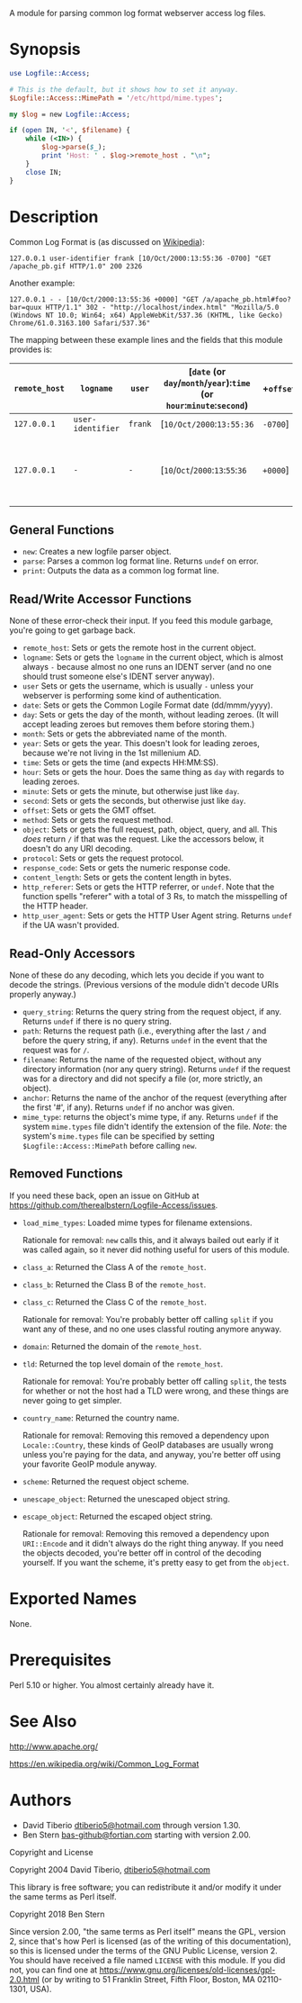 A module for parsing common log format webserver access log files.

# Synopsis

```perl
use Logfile::Access;

# This is the default, but it shows how to set it anyway.
$Logfile::Access::MimePath = '/etc/httpd/mime.types';

my $log = new Logfile::Access;

if (open IN, '<', $filename) {
    while (<IN>) {
        $log->parse($_);
        print 'Host: ' . $log->remote_host . "\n";
    }
    close IN;
}
```

# Description

Common Log Format is (as discussed on [Wikipedia](https://en.wikipedia.org/wiki/Common_Log_Format)):

`127.0.0.1 user-identifier frank [10/Oct/2000:13:55:36 -0700] "GET /apache_pb.gif HTTP/1.0" 200 2326`

Another example:

`127.0.0.1 - - [10/Oct/2000:13:55:36 +0000] "GET /a/apache_pb.html#foo?bar=quux HTTP/1.1" 302 - "http://localhost/index.html" "Mozilla/5.0 (Windows NT 10.0; Win64; x64) AppleWebKit/537.36 (KHTML, like Gecko) Chrome/61.0.3163.100 Safari/537.36"`

The mapping between these example lines and the fields that this module provides is:

`remote_host` | `logname` | `user` | [`date` (or `day`/`month`/`year`):`time` (or `hour`:`minute`:`second`) | +`offset`] | "`method` | `object` (or `path`/`filename`#`anchor`?`query_string`) | `protocol`" | `response_code` | `content_length` | `http_referer` | `http_user_agent`
--------------|-----------|--------|-----------------------------------------------------------------------|-------------|-----------|---------------------------------------------------------|-------------|-----------------|------------------|----------------|------------------
`127.0.0.1` | `user-identifier` | `frank` | [`10/Oct/2000`:`13:55:36` | `-0700`] | "`GET` | `/apache_pb.gif` | `HTTP/1.0`" | `200` | `2326`
`127.0.0.1` | `-` | `-` | [`10`/`Oct`/`2000`:`13`:`55`:`36` | `+0000`] | "`GET` | `/a`/`apache_pb.html`#`foo`?`bar=quux` | `HTTP/1.1`" | `302` | `-` | "`http://localhost/index.html`" | "`Mozilla/5.0 (Windows NT 10.0; Win64; x64) AppleWebKit/537.36 (KHTML, like Gecko) Chrome/61.0.3163.100 Safari/537.36`"

## General Functions

* `new`: Creates a new logfile parser object.
* `parse`: Parses a common log format line.  Returns `undef` on error.
* `print`: Outputs the data as a common log format line.

## Read/Write Accessor Functions

None of these error-check their input. If you feed this module garbage, you're
going to get garbage back.

* `remote_host`: Sets or gets the remote host in the current object.
* `logname`: Sets or gets the `logname` in the current object, which is almost
  always `-` because almost no one runs an IDENT server (and no one should trust
  someone else's IDENT server anyway).
* `user` Sets or gets the username, which is usually `-` unless your webserver
  is performing some kind of authentication.
* `date`: Sets or gets the Common Logile Format date (dd/mmm/yyyy).
* `day`: Sets or gets the day of the month, without leading zeroes.  (It will
  accept leading zeroes but removes them before storing them.)
* `month`: Sets or gets the abbreviated name of the month.
* `year`: Sets or gets the year. This doesn't look for leading zeroes,
  because we're not living in the 1st millenium AD.
* `time`: Sets or gets the time (and expects HH:MM:SS).
* `hour`: Sets or gets the hour.  Does the same thing as `day` with regards to
  leading zeroes.
* `minute`: Sets or gets the minute, but otherwise just like `day`.
* `second`: Sets or gets the seconds, but otherwise just like `day`.
* `offset`: Sets or gets the GMT offset.
* `method`: Sets or gets the request method.
* `object`: Sets or gets the full request, path, object, query, and all.  This
  *does* return `/` if that was the request.  Like the accessors below, it
  doesn't do any URI decoding.
* `protocol`: Sets or gets the request protocol.
* `response_code`: Sets or gets the numeric response code.
* `content_length`: Sets or gets the content length in bytes.
* `http_referer`: Sets or gets the HTTP referrer, or `undef`.  Note that the
  function spells "referer" with a total of 3 Rs, to match the misspelling of
  the HTTP header.
* `http_user_agent`: Sets or gets the HTTP User Agent string.  Returns `undef`
  if the UA wasn't provided.

## Read-Only Accessors

None of these do any decoding, which lets you decide if you want to decode the
strings.  (Previous versions of the module didn't decode URIs properly anyway.)

* `query_string`: Returns the query string from the request object, if any.
  Returns `undef` if there is no query string.
* `path`: Returns the request path (i.e., everything after the last `/` and
  before the query string, if any).  Returns `undef` in the event that the
  request was for `/`.
* `filename`: Returns the name of the requested object, without any directory
  information (nor any query string).  Returns `undef` if the request was for a
  directory and did not specify a file (or, more strictly, an object).
* `anchor`: Returns the name of the anchor of the request (everything after the
  first '#', if any).  Returns `undef` if no anchor was given.
* `mime_type`: returns the object's mime type, if any.  Returns `undef` if the
  system `mime.types` file didn't identify the extension of the file.  *Note*:
  the system's `mime.types` file can be specified by setting
  `$Logfile::Access::MimePath` before calling `new`.

## Removed Functions

If you need these back, open an issue on GitHub at
<https://github.com/therealbstern/Logfile-Access/issues>.

* `load_mime_types`: Loaded mime types for filename extensions.

  Rationale for removal: `new` calls this, and it always bailed out early if it
  was called again, so it never did nothing useful for users of this module.

* `class_a`: Returned the Class A of the `remote_host`.
* `class_b`: Returned the Class B of the `remote_host`.
* `class_c`: Returned the Class C of the `remote_host`.

  Rationale for removal: You're probably better off calling `split` if you want
  any of these, and no one uses classful routing anymore anyway.

* `domain`: Returned the domain of the `remote_host`.
* `tld`: Returned the top level domain of the `remote_host`.

  Rationale for removal: You're probably better off calling `split`, the tests
  for whether or not the host had a TLD were wrong, and these things are never
  going to get simpler.

* `country_name`: Returned the country name.

  Rationale for removal: Removing this removed a dependency upon
  `Locale::Country`, these kinds of GeoIP databases are usually wrong unless
  you're paying for the data, and anyway, you're better off using your favorite
  GeoIP module anyway.

* `scheme`: Returned the request object scheme.
* `unescape_object`: Returned the unescaped object string.
* `escape_object`: Returned the escaped object string.

  Rationale for removal: Removing this removed a dependency upon `URI::Encode`
  and it didn't always do the right thing anyway.  If you need the objects
  decoded, you're better off in control of the decoding yourself.  If you want
  the scheme, it's pretty easy to get from the `object`.

# Exported Names

None.

# Prerequisites

Perl 5.10 or higher.  You almost certainly already have it.

# See Also

<http://www.apache.org/>

<https://en.wikipedia.org/wiki/Common_Log_Format>

# Authors

- David Tiberio <dtiberio5@hotmail.com> through version 1.30.
- Ben Stern <bas-github@fortian.com> starting with version 2.00.

Copyright and License

Copyright 2004 David Tiberio, dtiberio5@hotmail.com

This library is free software; you can redistribute it and/or modify it under
the same terms as Perl itself.

Copyright 2018 Ben Stern

Since version 2.00, "the same terms as Perl itself" means the GPL, version 2,
since that's how Perl is licensed (as of the writing of this documentation), so
this is licensed under the terms of the GNU Public License, version 2.  You
should have received a file named `LICENSE` with this module.  If you did not,
you can find one at <https://www.gnu.org/licenses/old-licenses/gpl-2.0.html> (or
by writing to 51 Franklin Street, Fifth Floor, Boston, MA 02110-1301, USA).
